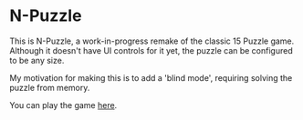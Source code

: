 # N-Puzzle

This is N-Puzzle, a work-in-progress remake of the classic 15 Puzzle game.
Although it doesn't have UI controls for it yet, the puzzle can be configured to
be any size.

My motivation for making this is to add a 'blind mode', requiring solving the
puzzle from memory.

You can play the game [here](http://danielreiter.org/npuzzle).
